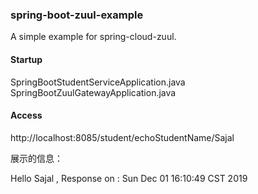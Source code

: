 ### spring-boot-zuul-example
A simple example for spring-cloud-zuul.  

#### Startup  
SpringBootStudentServiceApplication.java  
SpringBootZuulGatewayApplication.java  

#### Access
http://localhost:8085/student/echoStudentName/Sajal

展示的信息：

Hello Sajal , Response on : Sun Dec 01 16:10:49 CST 2019

